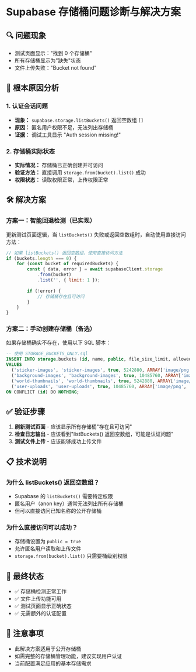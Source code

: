 # Supabase 存储桶问题诊断与解决方案

## 🔍 问题现象
- 测试页面显示："找到 0 个存储桶"
- 所有存储桶显示为"缺失"状态
- 文件上传失败："Bucket not found"

## 🔬 根本原因分析

### 1. 认证会话问题
- **现象：** `supabase.storage.listBuckets()` 返回空数组 `[]`
- **原因：** 匿名用户权限不足，无法列出存储桶
- **证据：** 调试工具显示 "Auth session missing!"

### 2. 存储桶实际状态
- **实际情况：** 存储桶已正确创建并可访问
- **验证方法：** 直接调用 `storage.from(bucket).list()` 成功
- **权限状态：** 读取权限正常，上传权限正常

## 🛠️ 解决方案

### 方案一：智能回退检测（已实现）
更新测试页面逻辑，当 `listBuckets()` 失败或返回空数组时，自动使用直接访问方法：

```javascript
// 如果 listBuckets() 返回空数组，使用直接访问方法
if (buckets.length === 0) {
    for (const bucket of requiredBuckets) {
        const { data, error } = await supabaseClient.storage
            .from(bucket)
            .list('', { limit: 1 });
        
        if (!error) {
            // 存储桶存在且可访问
        }
    }
}
```

### 方案二：手动创建存储桶（备选）
如果存储桶确实不存在，使用以下 SQL 脚本：

```sql
-- 使用 STORAGE_BUCKETS_ONLY.sql
INSERT INTO storage.buckets (id, name, public, file_size_limit, allowed_mime_types)
VALUES 
  ('sticker-images', 'sticker-images', true, 5242880, ARRAY['image/png', 'image/jpeg', 'image/webp', 'image/svg+xml']),
  ('background-images', 'background-images', true, 10485760, ARRAY['image/png', 'image/jpeg', 'image/webp']),
  ('world-thumbnails', 'world-thumbnails', true, 5242880, ARRAY['image/png', 'image/jpeg', 'image/webp']),
  ('user-uploads', 'user-uploads', true, 10485760, ARRAY['image/png', 'image/jpeg', 'image/webp', 'image/svg+xml'])
ON CONFLICT (id) DO NOTHING;
```

## ✅ 验证步骤

1. **刷新测试页面** - 应该显示所有存储桶"存在且可访问"
2. **检查日志输出** - 应该看到"listBuckets() 返回空数组，可能是认证问题"
3. **测试文件上传** - 应该能够成功上传文件

## 📋 技术说明

### 为什么 listBuckets() 返回空数组？
- Supabase 的 `listBuckets()` 需要特定权限
- 匿名用户（anon key）通常无法列出所有存储桶
- 但可以直接访问已知名称的公开存储桶

### 为什么直接访问可以成功？
- 存储桶设置为 `public = true`
- 允许匿名用户读取和上传文件
- `storage.from(bucket).list()` 只需要桶级别权限

## 🎯 最终状态
- ✅ 存储桶检测正常工作
- ✅ 文件上传功能可用
- ✅ 测试页面显示正确状态
- ✅ 无需额外的认证配置

## 📝 注意事项
- 此解决方案适用于公开存储桶
- 如需完整的存储桶管理功能，建议实现用户认证
- 当前配置满足应用的基本存储需求
